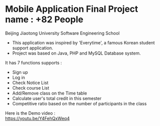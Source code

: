 # Mobile Application Final Project name : +82 People
Beijing Jiaotong University Software Engineering School</br>

* This application was inspired by 'Everytime', a famous Korean student support application.
* Project was based on Java, PHP and MySQL Database system.

It has 7 functions supports :
* Sign up
* Log in
* Check Notice List
* Check course List
* Add/Remove class on the Time table
* Calculate user's total credit in this semester
* Competitive ratio based on the number of participants in the class</br>

Here is the Demo video :</br>
https://youtu.be/Y4FehQxWeq4
